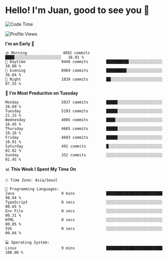 # Hello! I'm Juan, good to see you 👋

<!--
**Y-k-Y/Y-k-Y** is a ✨ _special_ ✨ repository because its `README.md` (this file) appears on your GitHub profile.

Here are some ideas to get you started:

- 🔭 I’m currently working on ...
- 🌱 I’m currently learning ...
- 👯 I’m looking to collaborate on ...
- 🤔 I’m looking for help with ...
- 💬 Ask me about ...
- 📫 How to reach me: ...
- 😄 Pronouns: ...
- ⚡ Fun fact: ...
-->
<!--
![Profile views](https://gpvc.arturio.dev/Y-k-Y)

[![Omid Nikrah StackOverflow](https://github-readme-stackoverflow.vercel.app/?userID=9517076)](https://stackoverflow.com/users/9517076/i-have-10-fingers)
-->

<!--START_SECTION:waka-->
![Code Time](http://img.shields.io/badge/Code%20Time-1%2C773%20hrs%201%20min-blue)

![Profile Views](http://img.shields.io/badge/Profile%20Views-0-blue)

**I'm an Early 🐤** 

```text
🌞 Morning                4092 commits        ████░░░░░░░░░░░░░░░░░░░░░   16.81 % 
🌆 Daytime                9446 commits        ██████████░░░░░░░░░░░░░░░   38.80 % 
🌃 Evening                8969 commits        █████████░░░░░░░░░░░░░░░░   36.84 % 
🌙 Night                  1839 commits        ██░░░░░░░░░░░░░░░░░░░░░░░   07.55 % 
```
📅 **I'm Most Productive on Tuesday** 

```text
Monday                   5037 commits        █████░░░░░░░░░░░░░░░░░░░░   20.69 % 
Tuesday                  5193 commits        █████░░░░░░░░░░░░░░░░░░░░   21.33 % 
Wednesday                4005 commits        ████░░░░░░░░░░░░░░░░░░░░░   16.45 % 
Thursday                 4665 commits        █████░░░░░░░░░░░░░░░░░░░░   19.16 % 
Friday                   4603 commits        █████░░░░░░░░░░░░░░░░░░░░   18.91 % 
Saturday                 491 commits         █░░░░░░░░░░░░░░░░░░░░░░░░   02.02 % 
Sunday                   352 commits         ░░░░░░░░░░░░░░░░░░░░░░░░░   01.45 % 
```


📊 **This Week I Spent My Time On** 

```text
🕑︎ Time Zone: Asia/Seoul

💬 Programming Languages: 
Java                     9 mins              █████████████████████████   98.94 % 
TypeScript               0 secs              ░░░░░░░░░░░░░░░░░░░░░░░░░   00.65 % 
Env File                 0 secs              ░░░░░░░░░░░░░░░░░░░░░░░░░   00.31 % 
HTML                     0 secs              ░░░░░░░░░░░░░░░░░░░░░░░░░   00.05 % 
SVG                      0 secs              ░░░░░░░░░░░░░░░░░░░░░░░░░   00.04 % 

💻 Operating System: 
Linux                    9 mins              █████████████████████████   100.00 % 
```


<!--END_SECTION:waka-->
